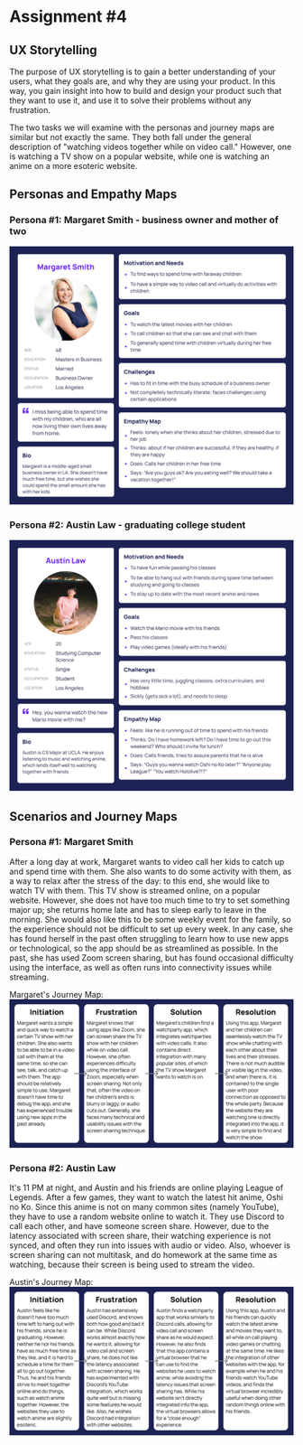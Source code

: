 # Assignment #4

## UX Storytelling

The purpose of UX storytelling is to gain a better understanding of your users, what they goals are, and why they are using your product. In this way, you gain insight into how to build and design your product such that they want to use it, and use it to solve their problems without any frustration.

The two tasks we will examine with the personas and journey maps are similar but not exactly the same. They both fall under the general description of "watching videos together while on video call." However, one is watching a TV show on a popular website, while one is watching an anime on a more esoteric website.
## Personas and Empathy Maps

### Persona #1: Margaret Smith - business owner and mother of two

![Margaret Smith UX Persona](./img/margaret_smith.png)

### Persona #2: Austin Law - graduating college student

![Austin Law UX Persona](./img/austin_law_ux_persona.png)

## Scenarios and Journey Maps

### Persona #1: Margaret Smith

After a long day at work, Margaret wants to video call her kids to catch up and spend time with them. She also wants to do some activity with them, as a way to relax after the stress of the day: to this end, she would like to watch TV with them. This TV show is streamed online, on a popular website. However, she does not have too much time to try to set something major up; she returns home late and has to sleep early to leave in the morning. She would also like this to be some weekly event for the family, so the experience should not be difficult to set up every week. In any case, she has found herself in the past often struggling to learn how to use new apps or technological, so the app should be as streamlined as possible. In the past, she has used Zoom screen sharing, but has found occasional difficulty using the interface, as well as often runs into connectivity issues while streaming.

Margaret's Journey Map:
![Margaret's Journey Map](./img/margaret_journey_map.png)

### Persona #2: Austin Law

It's 11 PM at night, and Austin and his friends are online playing League of Legends. After a few games, they want to watch the latest hit anime, Oshi no Ko. Since this anime is not on many common sites (namely YouTube), they have to use a random website online to watch it. They use Discord to call each other, and have someone screen share. However, due to the latency associated with screen share, their watching experience is not synced, and often they run into issues with audio or video. Also, whoever is screen sharing can not multitask, and do homework at the same time as watching, because their screen is being used to stream the video.

Austin's Journey Map:
![Austin's Journey Map](./img/austin_journey_map.png)



